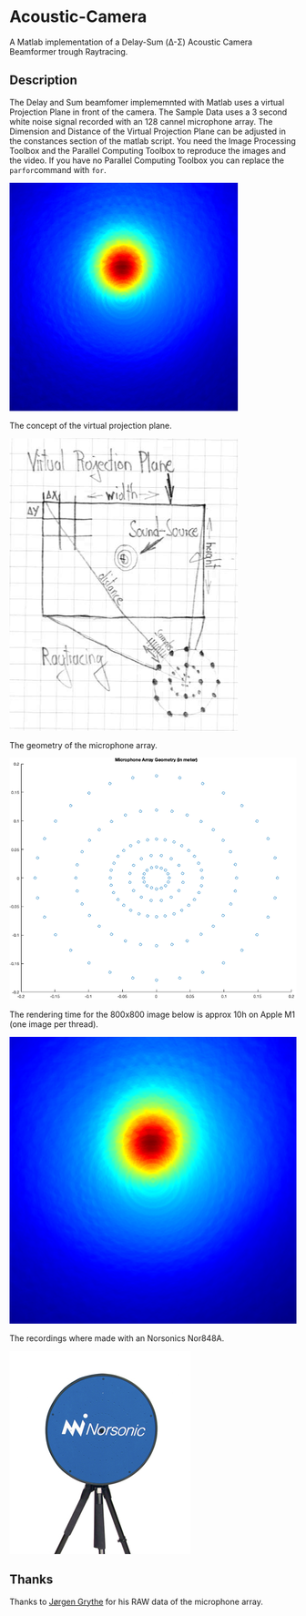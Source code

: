 # Acoustic-Camera
A Matlab implementation of a Delay-Sum (Δ-Σ) Acoustic Camera Beamformer trough Raytracing.

## Description

The Delay and Sum beamfomer implememnted with Matlab uses a virtual Projection Plane in front of the camera. The Sample Data uses a 3 second white noise signal recorded with an 128 cannel microphone array. The Dimension and Distance of the Virtual Projection Plane can be adjusted in the constances section of the matlab script. You need the Image Processing Toolbox and the Parallel Computing Toolbox to reproduce the images and the video. If you have no Parallel Computing Toolbox you can replace the `parfor`command with `for`.

![alt text](img0.gif)

The concept of the virtual projection plane.

![alt text](img1.png)

The geometry of the microphone array.

![alt text](img2.png)

The rendering time for the 800x800 image below is approx 10h on Apple M1 (one image per thread).

![alt text](img3.png)

The recordings where made with an Norsonics Nor848A.

![alt text](img4.png)

## Thanks
Thanks to [Jørgen Grythe](https://github.com/jorgengrythe/beamforming) for his RAW data of the microphone array.
